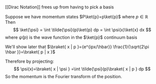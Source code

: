 [[Dirac Notation]] frees up from having to pick a basis

Suppose we have momentum states $P\ket{p}=p\ket{p}$ where $p\in \mathbb{R}$
Then $$
\ket{\psi} = \int \tilde{\psi}(p)\ket{p} dp = \int \psi(x)\ket{x} dx
$$
where $\tilde{\psi}(p)$ is the wave function in the $\ket{p}$ continuum basis

We'll show later that $\braket{ x | p }={e^{ipx/\hbar}} \frac{1}{\sqrt{2\pi \hbar }}=\braket{ p | x }$


Therefore by projecting:
$$
\psi(x)=\braket{ x | \psi } =\int \tilde{\psi}(p)\braket{ x | p } dp
$$
So the momentum is the Fourier transform of the position.